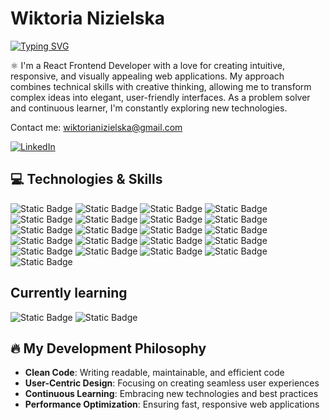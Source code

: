 # Wiktoria Nizielska
[![Typing SVG](https://readme-typing-svg.demolab.com?font=Montserrat&weight=500&pause=1000&color=6B7ED7&background=2C18FF00&width=435&lines=Frontend+Developer)](https://git.io/typing-svg)

⚛️ I'm a React Frontend Developer with a love for creating intuitive, responsive, and visually appealing web applications. My approach combines technical skills with creative thinking, allowing me to transform complex ideas into elegant, user-friendly interfaces. As a problem solver and continuous learner, I'm constantly exploring new technologies.

Contact me: wiktorianizielska@gmail.com

[![LinkedIn](https://img.shields.io/badge/LinkedIn-%23222222.svg?style=for-the-badge&logo=linkedin&logoColor=white)](https://www.linkedin.com/in/wiktoria-nizielska)
 
## 💻 Technologies & Skills
![Static Badge](https://img.shields.io/badge/REACT-%20?style=for-the-badge&logo=react&logoColor=black&color=%2361DBFB) ![Static Badge](https://img.shields.io/badge/REDUX-%20%20?style=for-the-badge&logo=redux&logoColor=white&color=%23764abc) ![Static Badge](https://img.shields.io/badge/REDUX--SAGA-%20%20?style=for-the-badge&logo=redux&logoColor=white&color=%23764abc) ![Static Badge](https://img.shields.io/badge/JAVASCRIPT-%20%20?style=for-the-badge&logo=JAVASCRIPT&logoColor=black&color=%23F0DB4F) ![Static Badge](https://img.shields.io/badge/TanStack%20Query-%20?style=for-the-badge&logo=react&logoColor=black&color=%2361dbfb)
 ![Static Badge](https://img.shields.io/badge/STYLED--COMPONENTS-%20%20?style=for-the-badge&logo=styled-components&logoColor=white&logoSize=auto&color=%23DF728C) ![Static Badge](https://img.shields.io/badge/REACT--ROUTER-%20%20?style=for-the-badge&logo=react-router&logoColor=white&color=%23E04442) ![Static Badge](https://img.shields.io/badge/CREATE_REACT_APP-%20?style=for-the-badge&logo=react&logoColor=black&color=%2361DBFB) ![Static Badge](https://img.shields.io/badge/REACT_HOOKS-%20?style=for-the-badge&logo=react&logoColor=black&color=%2361DBFB)
 ![Static Badge](https://img.shields.io/badge/ASYNC%2FAWAIT-%20%20?style=for-the-badge&logo=JAVASCRIPT&logoColor=black&color=%23F0DB4F) ![Static Badge](https://img.shields.io/badge/API(FETCH%2C_AXIOS)-%20%20?style=for-the-badge&logo=JAVASCRIPT&logoColor=black&color=%23F0DB4F) ![Static Badge](https://img.shields.io/badge/ERROR_HANDLING-%20%20?style=for-the-badge&logo=JAVASCRIPT&logoColor=black&color=%23F0DB4F) ![Static Badge](https://img.shields.io/badge/NPM-%20%20?style=for-the-badge&logo=npm&color=%23CC3534) ![Static Badge](https://img.shields.io/badge/GIT-%20%20?style=for-the-badge&logo=GIT&logoColor=white&color=%23F1502F) ![Static Badge](https://img.shields.io/badge/HTML-%20%20?style=for-the-badge&logo=HTML5&logoColor=white&color=%23e34c26) ![Static Badge](https://img.shields.io/badge/CSS-%20%20?style=for-the-badge&logo=css3&logoColor=white&color=%23264de4) ![Static Badge](https://img.shields.io/badge/FIGMA-%20?style=for-the-badge&logo=FIGMA&logoColor=white&color=%23A259FF) ![Static Badge](https://img.shields.io/badge/SCRUM-%20?style=for-the-badge&logo=scrum&logoColor=white&color=%23BFD869) ![Static Badge](https://img.shields.io/badge/RESPONSIVE_WEB_DESIGN-%20?style=for-the-badge&color=%23F6BA65) ![Static Badge](https://img.shields.io/badge/TEAMWORK-%20?style=for-the-badge&logo=slack&color=%23770303) ![Static Badge](https://img.shields.io/badge/PULL_REQUESTS_%26_REVIEW-%20?style=for-the-badge&logo=GITHUB&color=%2326104C)




## Currently learning
![Static Badge](https://img.shields.io/badge/TypeScript-3178C6?style=for-the-badge&logo=typescript&logoColor=white) ![Static Badge](https://img.shields.io/badge/vite-%20?style=for-the-badge&logo=vite&logoColor=white&color=%23B28DD8)


## 🔥 My Development Philosophy

- **Clean Code**: Writing readable, maintainable, and efficient code
- **User-Centric Design**: Focusing on creating seamless user experiences
- **Continuous Learning**: Embracing new technologies and best practices
- **Performance Optimization**: Ensuring fast, responsive web applications





















<!--
**WiktoriaNizielska/WiktoriaNizielska** is a ✨ _special_ ✨ repository because its `README.md` (this file) appears on your GitHub profile.

Here are some ideas to get you started:

- 🔭 I’m currently working on ...
- 🌱 I’m currently learning ...
- 👯 I’m looking to collaborate on ...
- 🤔 I’m looking for help with ...
- 💬 Ask me about ...
- 📫 How to reach me: ...
- 😄 Pronouns: ...
- ⚡ Fun fact: ...
-->
